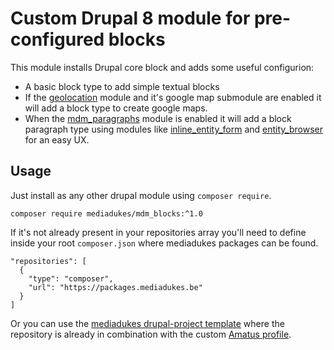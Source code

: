 # Custom Drupal 8 module for pre-configured blocks

This module installs Drupal core block and adds some useful configurion:

- A basic block type to add simple textual blocks
- If the [geolocation](https://www.drupal.org/project/geolocation) module and it's google map submodule are enabled it will add a block type to create google maps.
- When the [mdm_paragraphs](https://github.com/mediadukes/mdm_paragraphs) module is enabled it will add a block paragraph type using modules like [inline_entity_form](https://www.drupal.org/project/inline_entity_form) and [entity_browser](https://www.drupal.org/project/entity_browser) for an easy UX.

## Usage

Just install as any other drupal module using `composer require`.

```
composer require mediadukes/mdm_blocks:^1.0
```

If it's not already present in your repositories array you'll need to define inside your root `composer.json` where mediadukes packages can be found.

```
"repositories": [
  {
    "type": "composer",
    "url": "https://packages.mediadukes.be"
  }
]
```

Or you can use the [mediadukes drupal-project template](https://github.com/mediadukes/drupal-project) where the repository is already in combination with the custom [Amatus profile](https://github.com/mediadukes/mdp_amatus).
